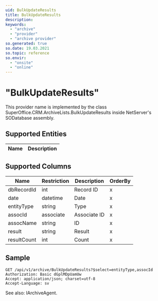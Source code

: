 ```yaml
---
uid: BulkUpdateResults
title: BulkUpdateResults
description: 
keywords:
  - "archive"
  - "provider"
  - "archive provider"
so.generated: true
so.date: 19.03.2021
so.topic: reference
so.envir:
  - "onsite"
  - "online"
---
```


# "BulkUpdateResults"

This provider name is implemented by the class <see cref="T:SuperOffice.CRM.ArchiveLists.BulkUpdateResults">SuperOffice.CRM.ArchiveLists.BulkUpdateResults</see> inside NetServer's SODatabase assembly.

## Supported Entities
| Name | Description |
| ---- | ----- |

## Supported Columns
| Name | Restriction | Description | OrderBy
| ---- | ----- | ------- | ------ |
|dbRecordId|int|Record ID| x |
|date|datetime|Date| x |
|entityType|string|Type| x |
|assocId|associate|Associate ID| x |
|assocName|string|ID| x |
|result|string|Result| x |
|resultCount|int|Count| x |

## Sample

```http!
GET /api/v1/archive/BulkUpdateResults?$select=entityType,assocId
Authorization: Basic dGplMDpUamUw
Accept: application/json; charset=utf-8
Accept-Language: sv

```



See also: <see cref="T:SuperOffice.CRM.Services.IArchiveAgent">IArchiveAgent</see>.</p>

